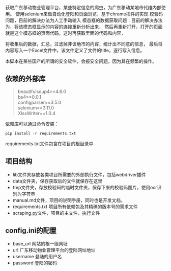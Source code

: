 获取广东移动物业管理平台，某些特定信息的爬虫，为广东移动某地市代维内部使用。
使用selenium来做自动化登陆和页面浏览，基于chrome插件的实现
校验码问题，目前的解决办法为人工手动输入
模态框的数据获取问题：目前的解决办法为，将该模态框显示的内容的连接重新分析出来，
然后再重新打开，打开的页面就是这个模态框的页面代码，这时再获取里面的代码和内容，

将收集后的数据，汇总，过滤掉非该地市的内容，统计出不同意的信息，
最后将内容写入一个Excel文件中，该文件定义了文件的title，逐行写入信息。

本脚本在某些国产的所谓的安全软件，会报安全问题，因为其在频繁的操作。


## 依赖的外部库
> beautifulsoup4==4.6.0 <br>
> bs4==0.0.1 <br>
> configparser==3.5.0 <br>
> selenium==3.11.0 <br>
> XlsxWriter==1.0.4<br>


依赖库可以通过命令安装：
```
pip install -r requirements.txt
```
requirements.txt文件包含在项目的根目录中

## 项目结构
* lib文件夹存放各类项目所需要的外部执行文件，包括webdriver插件
* data文件夹，保存获取后的文件就保存在这里
* tmp文件夹，存放校验码的临时文件夹，保存下来的校验码图片，使用ocr识别为字符串
* manual.md文件，项目的说明手册，同时也是开发文档。
* requirements.txt 项目所有依赖包及其精确的版本号的需求文件
* scraping.py文件，项目的主文件，执行文件

## config.ini的配置
- base_url 网站的根一级网址
- url 广东移动物业管理平台的登陆网址地址
- username 登陆的用户名
- password 登陆的密码

